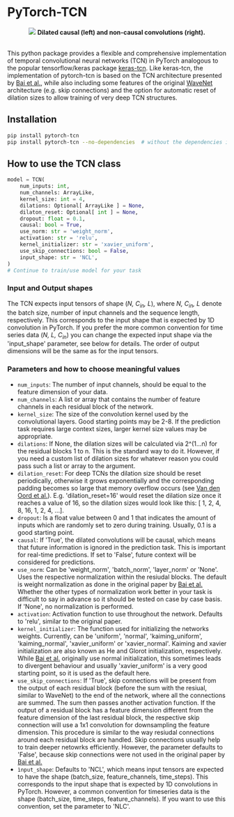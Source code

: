 # PyTorch-TCN

<p align="center">
  <img src="https://raw.githubusercontent.com/paul-krug/pytorch-tcn/main/misc/tcn_images.jpg">
  <b>Dilated causal (left) and non-causal convolutions (right).</b><br><br>
</p>

This python package provides a flexible and comprehensive implementation of temporal convolutional neural networks (TCN) in PyTorch analogous to the popular tensorflow/keras package [keras-tcn](https://github.com/philipperemy/keras-tcn). Like keras-tcn, the implementation of pytorch-tcn is based on the TCN architecture presented by [Bai et al.](https://arxiv.org/abs/1803.01271), while also including some features of the original [WaveNet](https://arxiv.org/pdf/1609.03499.pdf) architecture (e.g. skip connections) and the option for automatic reset of dilation sizes to allow training of very deep TCN structures.

## Installation

```bash
pip install pytorch-tcn
pip install pytorch-tcn --no-dependencies  # without the dependencies if you already have PyTorch/Numpy.
```

## How to use the TCN class

```python
model = TCN(
    num_inputs: int,
    num_channels: ArrayLike,
    kernel_size: int = 4,
    dilations: Optional[ ArrayLike ] = None,
    dilaton_reset: Optional[ int ] = None,
    dropout: float = 0.1,
    causal: bool = True,
    use_norm: str = 'weight_norm',
    activation: str = 'relu',
    kernel_initializer: str = 'xavier_uniform',
    use_skip_connections: bool = False,
    input_shape: str = 'NCL',
)
# Continue to train/use model for your task
```

### Input and Output shapes

The TCN expects input tensors of shape (*N, C<sub>in</sub>, L*), where *N, C<sub>in</sub>, L* denote  the batch size, number of input channels and the sequence length, respectively. This corresponds to the input shape that is expected by 1D convolution in PyTorch. If you prefer the more common convention for time series data (*N, L, C<sub>in</sub>*) you can change the expected input shape via the 'input_shape' parameter, see below for details.
The order of output dimensions will be the same as for the input tensors.

### Parameters and how to choose meaningful values

- `num_inputs`: The number of input channels, should be equal to the feature dimension of your data.
- `num_channels`: A list or array that contains the number of feature channels in each residual block of the network.
- `kernel_size`: The size of the convolution kernel used by the convolutional layers. Good starting points may be 2-8. If the prediction task requires large context sizes, larger kernel size values may be appropriate.
- `dilations`: If None, the dilation sizes will be calculated via 2^(1...n) for the residual blocks 1 to n. This is the standard way to do it. However, if you need a custom list of dilation sizes for whatever reason you could pass such a list or array to the argument.
- `dilation_reset`: For deep TCNs the dilation size should be reset periodically, otherwise it grows exponentially and the corresponding padding becomes so large that memory overflow occurs (see [Van den Oord et al.](https://arxiv.org/pdf/1609.03499.pdf)). E.g. 'dilation_reset=16' would reset the dilation size once it reaches a value of 16, so the dilation sizes would look like this: [ 1, 2, 4, 8, 16, 1, 2, 4, ...].
- `dropout`: Is a float value between 0 and 1 that indicates the amount of inputs which are randomly set to zero during training. Usually, 0.1 is a good starting point.
- `causal`: If 'True', the dilated convolutions will be causal, which means that future information is ignored in the prediction task. This is important for real-time predictions. If set to 'False', future context will be considered for predictions.
- `use_norm`: Can be 'weight_norm', 'batch_norm', 'layer_norm' or 'None'. Uses the respective normalization within the resiudal blocks. The default is weight normalization as done in the original paper by [Bai et al.](https://arxiv.org/abs/1803.01271) Whether the other types of normalization work better in your task is difficult to say in advance so it should be tested on case by case basis. If 'None', no normalization is performed.
- `activation`: Activation function to use throughout the network. Defaults to 'relu', similar to the original paper.
- `kernel_initializer`: The function used for initializing the networks weights. Currently, can be 'uniform', 'normal', 'kaiming_uniform', 'kaiming_normal', 'xavier_uniform' or 'xavier_normal'. Kaiming and xavier initialization are also known as He and Glorot initialization, respectively. While [Bai et al.](https://arxiv.org/abs/1803.01271) originally use normal initialization, this sometimes leads to divergent behaviour and usually 'xavier_uniform' is a very good starting point, so it is used as the default here.
- `use_skip_connections`: If 'True', skip connections will be present from the output of each residual block (before the sum with the resiual, similar to WaveNet) to the end of the network, where all the connections are summed. The sum then passes another activation function. If the output of a residual block has a feature dimension different from the feature dimension of the last residual block, the respective skip connection will use a 1x1 convolution for downsampling the feature dimension. This procedure is similar to the way resiudal connections around each residual block are handled. Skip connections usually help to train deeper netowrks efficiently. However, the parameter defaults to 'False', because skip connections were not used in the original paper by [Bai et al.](https://arxiv.org/abs/1803.01271)
- `ìnput_shape`: Defaults to 'NCL', which means input tensors are expected to have the shape (batch_size, feature_channels, time_steps). This corresponds to the input shape that is expected by 1D convolutions in PyTorch. However, a common convention for timeseries data is the shape (batch_size, time_steps, feature_channels). If you want to use this convention, set the parameter to 'NLC'.

